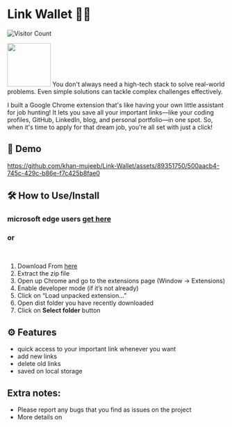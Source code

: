 # Link Wallet 🔗💼 

![Visitor Count](https://profile-counter.glitch.me/khan-mujeeb/count.svg)

<img src = "https://github.com/khan-mujeeb/Link-Wallet/assets/89351750/4295c66a-eda8-4e68-bef0-d91891f40a66" width="100" height =""/> You don't always need a high-tech stack to solve real-world problems. Even simple solutions can tackle complex challenges effectively.

I built a Google Chrome extension that's like having your own little assistant for job hunting! It lets you save all your important links—like your coding profiles, GitHub, LinkedIn, blog, and personal portfolio—in one spot. So, when it's time to apply for that dream job, you're all set with just a click!


## 🎥 Demo
https://github.com/khan-mujeeb/Link-Wallet/assets/89351750/500aacb4-745c-429c-b86e-f7c425b8fae0


## 🛠️ How to Use/Install

### microsoft edge users [get here](https://microsoftedge.microsoft.com/addons/detail/link-wallet/mgcnlecebdnjljkkalpelnhipjnkjfij)

### or
</br>

1. Download From [here](https://drive.google.com/file/d/1KnhJxTc4bMynpOVLpSbI2UBfgh4vax34/view?usp=sharing)
2. Extract the zip file
3. Open up Chrome and go to the extensions page (Window → Extensions)
4. Enable developer mode (if it’s not already)
5. Click on “Load unpacked extension…”
6. Open dist folder you have recently downloaded
7. Click on **Select folder** button

## ⚙️ Features
- quick access to your important link whenever you want
- add new links
- delete old links
- saved on local storage 

## Extra notes:

*   Please report any bugs that you find as issues on the project
*   More details on []()
